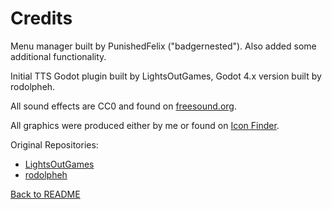# Credits

Menu manager built by PunishedFelix ("badgernested"). Also added some additional functionality.

Initial TTS Godot plugin built by LightsOutGames, Godot 4.x version built by rodolpheh.

All sound effects are CC0 and found on [freesound.org](https://freesound.org/).

All graphics were produced either by me or found on [Icon Finder](https://iconfinder.com).

Original Repositories:
- [LightsOutGames](https://github.com/lightsoutgames/godot-accessibility)
- [rodolpheh](https://github.com/rodolpheh/godot-accessibility)

[Back to README](README.md)
